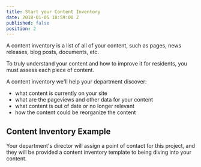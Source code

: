 ```yaml
---
title: Start your Content Inventory
date: 2018-01-05 18:59:00 Z
published: false
position: 2
---
```


A content inventory is a list of all of your content, such as pages, news releases, blog posts, documents, etc.

To truly understand your content and how to improve it for residents, you must assess each piece of content. 

A content inventory we'll help your department discover: 
* what content is currently on your site
* what are the pageviews and other data for your content
* what content is out of date or no longer relevant
* how the content could be reorganize the content 

## Content Inventory Example

Your department's director will assign a point of contact for this project, and they will be provided a content inventory template to being diving into your content. 
